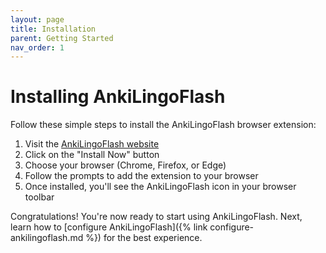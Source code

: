 ```yaml
---
layout: page
title: Installation
parent: Getting Started
nav_order: 1
---
```


# Installing AnkiLingoFlash

Follow these simple steps to install the AnkiLingoFlash browser extension:

1. Visit the [AnkiLingoFlash website](https://ankilingoflash.com)
2. Click on the "Install Now" button
3. Choose your browser (Chrome, Firefox, or Edge)
4. Follow the prompts to add the extension to your browser
5. Once installed, you'll see the AnkiLingoFlash icon in your browser toolbar

Congratulations! You're now ready to start using AnkiLingoFlash. Next, learn how to [configure AnkiLingoFlash]({% link configure-ankilingoflash.md %}) for the best experience.